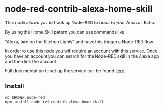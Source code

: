 # node-red-contrib-alexa-home-skill

This node allows you to hook up Node-RED to react to your Amazon Echo.

By using the Home Skill patern you can use commands like 

"Alexa, turn on the Kitchen Lights" and have this trigger a Node-RED flow.

In order to use this node you will require an account with 
[this](https://alexa-node-red.eu-gb.mybluemix.net/) service. Once you have 
an account you can search for the Node-RED skill in the Alexa app and then 
link the account.

Full documentation to set up the service can be found 
[here](https://alexa-node-red.eu-gb.mybluemix.net/docs).

## Install

```
cd $HOME/.node-red
npm install node-red-contrib-alexa-home-skill
```